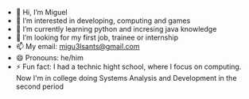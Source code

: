 - 👋 Hi, I’m Miguel
- 👀 I’m interested in developing, computing and games
- 🌱 I’m currently learning python and incresing java knowledge
- 💞️ I’m looking for my first job, trainee or internship
- 📫 My email: migu3lsants@gmail.com
- 😄 Pronouns: he/him
- ⚡ Fun fact: I had a technic hight school, where I focus on computing. Now I'm in college doing Systems Analysis and Development in the second period

<!---
MiguelAts/MiguelAts is a ✨ special ✨ repository because its `README.md` (this file) appears on your GitHub profile.
You can click the Preview link to take a look at your changes.
--->
